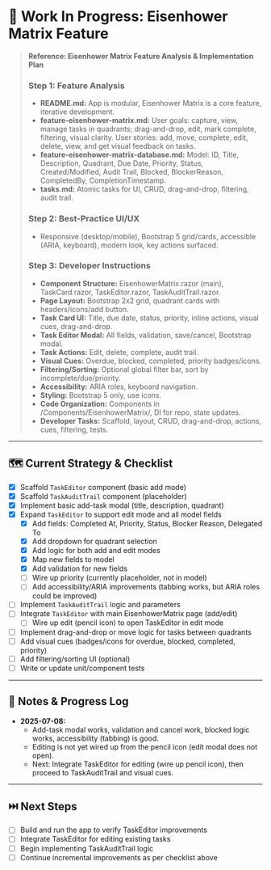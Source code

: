 # 🚧 Work In Progress: Eisenhower Matrix Feature

> **Reference: Eisenhower Matrix Feature Analysis & Implementation Plan**
>
> ### Step 1: Feature Analysis
> - **README.md:** App is modular, Eisenhower Matrix is a core feature, iterative development.
> - **feature-eisenhower-matrix.md:** User goals: capture, view, manage tasks in quadrants; drag-and-drop, edit, mark complete, filtering, visual clarity. User stories: add, move, complete, edit, delete, view, and get visual feedback on tasks.
> - **feature-eisenhower-matrix-database.md:** Model: ID, Title, Description, Quadrant, Due Date, Priority, Status, Created/Modified, Audit Trail, Blocked, BlockerReason, CompletedBy, CompletionTimestamp.
> - **tasks.md:** Atomic tasks for UI, CRUD, drag-and-drop, filtering, audit trail.
>
> ### Step 2: Best-Practice UI/UX
> - Responsive (desktop/mobile), Bootstrap 5 grid/cards, accessible (ARIA, keyboard), modern look, key actions surfaced.
>
> ### Step 3: Developer Instructions
> - **Component Structure:** EisenhowerMatrix.razor (main), TaskCard.razor, TaskEditor.razor, TaskAuditTrail.razor.
> - **Page Layout:** Bootstrap 2x2 grid, quadrant cards with headers/icons/add button.
> - **Task Card UI:** Title, due date, status, priority, inline actions, visual cues, drag-and-drop.
> - **Task Editor Modal:** All fields, validation, save/cancel, Bootstrap modal.
> - **Task Actions:** Edit, delete, complete, audit trail.
> - **Visual Cues:** Overdue, blocked, completed, priority badges/icons.
> - **Filtering/Sorting:** Optional global filter bar, sort by incomplete/due/priority.
> - **Accessibility:** ARIA roles, keyboard navigation.
> - **Styling:** Bootstrap 5 only, use icons.
> - **Code Organization:** Components in /Components/EisenhowerMatrix/, DI for repo, state updates.
> - **Developer Tasks:** Scaffold, layout, CRUD, drag-and-drop, actions, cues, filtering, tests.

---

## 🗺️ Current Strategy & Checklist

- [x] Scaffold `TaskEditor` component (basic add mode)
- [x] Scaffold `TaskAuditTrail` component (placeholder)
- [x] Implement basic add-task modal (title, description, quadrant)
- [x] Expand `TaskEditor` to support edit mode and all model fields
  - [x] Add fields: Completed At, Priority, Status, Blocker Reason, Delegated To
  - [x] Add dropdown for quadrant selection
  - [x] Add logic for both add and edit modes
  - [x] Map new fields to model
  - [x] Add validation for new fields
  - [ ] Wire up priority (currently placeholder, not in model)
  - [ ] Add accessibility/ARIA improvements (tabbing works, but ARIA roles could be improved)
- [ ] Implement `TaskAuditTrail` logic and parameters
- [ ] Integrate `TaskEditor` with main EisenhowerMatrix page (add/edit)
  - [ ] Wire up edit (pencil icon) to open TaskEditor in edit mode
- [ ] Implement drag-and-drop or move logic for tasks between quadrants
- [ ] Add visual cues (badges/icons for overdue, blocked, completed, priority)
- [ ] Add filtering/sorting UI (optional)
- [ ] Write or update unit/component tests

---

## 📝 Notes & Progress Log

- **2025-07-08:**
  - Add-task modal works, validation and cancel work, blocked logic works, accessibility (tabbing) is good.
  - Editing is not yet wired up from the pencil icon (edit modal does not open).
  - Next: Integrate TaskEditor for editing (wire up pencil icon), then proceed to TaskAuditTrail and visual cues.

---

## ⏭️ Next Steps

- [ ] Build and run the app to verify TaskEditor improvements
- [ ] Integrate TaskEditor for editing existing tasks
- [ ] Begin implementing TaskAuditTrail logic
- [ ] Continue incremental improvements as per checklist above

